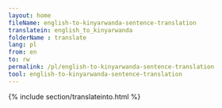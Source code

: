 ```yaml
---
layout: home
fileName: english-to-kinyarwanda-sentence-translation
translatein: english_to_kinyarwanda
folderName : translate
lang: pl
from: en
to: rw
permalink: /pl/english-to-kinyarwanda-sentence-translation
tool: english-to-kinyarwanda-sentence-translation
---
```

{% include section/translateinto.html %}